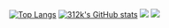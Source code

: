 [![Top Langs](https://github-readme-stats.vercel.app/api/top-langs/?username=312k&show_icons=true&theme=nord)](https://github.com/anuraghazra/github-readme-stats)
[![312k's GitHub stats](https://github-readme-stats.vercel.app/api?username=312k&show_icons=true&theme=nord)](https://github.com/anuraghazra/github-readme-stats)
![](https://github-profile-summary-cards.vercel.app/api/cards/profile-details?username=312k&theme=nord_dark)
![](https://github-profile-summary-cards.vercel.app/api/cards/productive-time?username=312k&theme=nord_dark)

